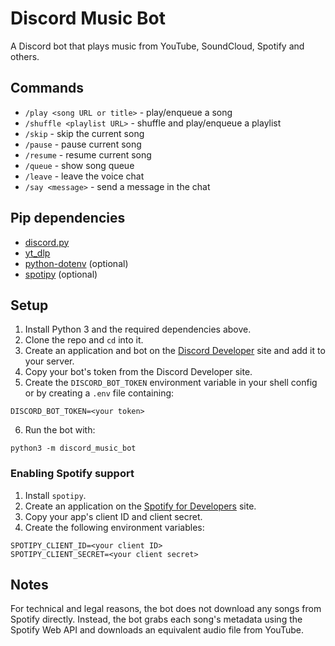 # Discord Music Bot

A Discord bot that plays music from YouTube, SoundCloud, Spotify and others.

## Commands
- `/play <song URL or title>` - play/enqueue a song
- `/shuffle <playlist URL>` - shuffle and play/enqueue a playlist
- `/skip` - skip the current song
- `/pause` - pause current song
- `/resume` - resume current song
- `/queue` - show song queue
- `/leave` - leave the voice chat
- `/say <message>` - send a message in the chat

## Pip dependencies
- [discord.py](https://github.com/Rapptz/discord.py)
- [yt_dlp](https://github.com/yt-dlp/yt-dlp)
- [python-dotenv](https://github.com/theskumar/python-dotenv) (optional)
- [spotipy](https://github.com/spotipy-dev/spotipy) (optional)

## Setup

1. Install Python 3 and the required dependencies above.
2. Clone the repo and `cd` into it.
2. Create an application and bot on the [Discord Developer](https://discord.com/developers) site and add it to your server.
3. Copy your bot's token from the Discord Developer site.
4. Create the `DISCORD_BOT_TOKEN` environment variable in your shell config or by creating a `.env` file containing:

```
DISCORD_BOT_TOKEN=<your token>
```

6. Run the bot with:

```
python3 -m discord_music_bot
```

### Enabling Spotify support

1. Install `spotipy`.
2. Create an application on the [Spotify for Developers](https://developer.spotify.com/) site.
3. Copy your app's client ID and client secret.
4. Create the following environment variables:

```
SPOTIPY_CLIENT_ID=<your client ID>
SPOTIPY_CLIENT_SECRET=<your client secret>
```

## Notes

For technical and legal reasons, the bot does not download any songs from Spotify directly. Instead, the bot grabs each song's metadata using the Spotify Web API and downloads an equivalent audio file from YouTube.
